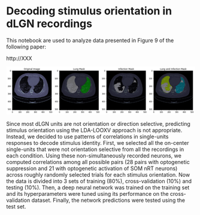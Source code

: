 # Decoding stimulus orientation in dLGN recordings
This notebook are used to analyze data presented in Figure 9 of the following paper: 

http://XXX

![Sample CT Scan Segmented](https://github.com/Mahmood-Hoseini/COVID19-CT-Scan-Segmentation/blob/master/sample%20ct%20scan.png)


Since most dLGN units are not orientation or direction selective, predicting stimulus orientation using the LDA-LOOXV approach is not appropriate. Instead, we decided to use patterns of correlations in single-units responses to decode stimulus identity. First, we selected all the on-center single-units that were not orientation selective from all the recordings in each condition. Using these non-simultaneously recorded neurons, we computed correlations among all possible pairs (28 pairs with optogenetic suppression and 21 with optogenetic activation of SOM nRT neurons) across roughly randomly selected trials for each stimulus orientation. Now the data is divided into 3 sets of training (80%), cross-validation (10%) and testing (10%). Then, a deep neural network was trained on the training set and its hyperparameters were tuned using its performance on the cross-validation dataset. Finally, the network predictions were tested using the test set.
